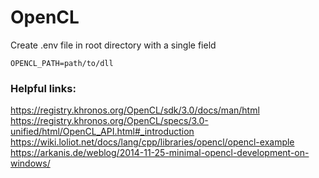 # OpenCL

Create .env file in root directory with a single field
```
OPENCL_PATH=path/to/dll
```

### Helpful links:
https://registry.khronos.org/OpenCL/sdk/3.0/docs/man/html \
https://registry.khronos.org/OpenCL/specs/3.0-unified/html/OpenCL_API.html#_introduction \
https://wiki.loliot.net/docs/lang/cpp/libraries/opencl/opencl-example \
https://arkanis.de/weblog/2014-11-25-minimal-opencl-development-on-windows/

